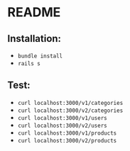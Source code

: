 # README

## Installation:

- `bundle install`
- `rails s`

## Test:

- `curl localhost:3000/v1/categories`
- `curl localhost:3000/v2/categories`
- `curl localhost:3000/v1/users`
- `curl localhost:3000/v2/users`
- `curl localhost:3000/v1/products`
- `curl localhost:3000/v2/products`
